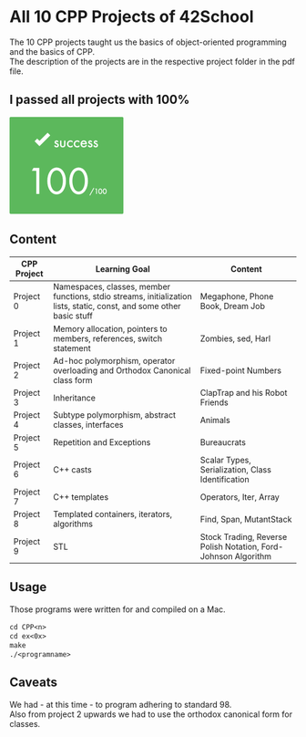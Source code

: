 # All 10 CPP Projects of 42School
The 10 CPP projects taught us the basics of object-oriented programming and the basics of CPP.  
The description of the projects are in the respective project folder in the pdf file.  

## I passed all projects with 100%
<img src="ScreenshotSuccess.png" alt="Success Photo" width="200">

## Content
| CPP Project     | Learning Goal | Content |
|-----------------|---------------|---------|
| Project 0       | Namespaces, classes, member functions, stdio streams, initialization lists, static, const, and some other basic stuff | Megaphone, Phone Book, Dream Job |
| Project 1       | Memory allocation, pointers to members, references, switch statement | Zombies, sed, Harl |
| Project 2       | Ad-hoc polymorphism, operator overloading and Orthodox Canonical class form | Fixed-point Numbers |
| Project 3       | Inheritance | ClapTrap and his Robot Friends |
| Project 4       | Subtype polymorphism, abstract classes, interfaces | Animals |
| Project 5       | Repetition and Exceptions | Bureaucrats |
| Project 6       | C++ casts | Scalar Types, Serialization, Class Identification |
| Project 7       | C++ templates | Operators, Iter, Array |
| Project 8       | Templated containers, iterators, algorithms | Find, Span, MutantStack |
| Project 9       | STL | Stock Trading, Reverse Polish Notation, Ford-Johnson Algorithm |

## Usage
Those programs were written for and compiled on a Mac.  
```
cd CPP<n>
cd ex<0x>
make
./<programname>
```

## Caveats
We had - at this time - to program adhering to standard 98.  
Also from project 2 upwards we had to use the orthodox canonical form for classes.  
